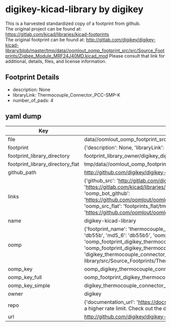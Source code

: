 # digikey-kicad-library by digikey  
This is a harvested standardized copy of a footprint from github.  
The original project can be found at:  
https://gitlab.com/kicad/libraries/kicad-footprints  
The original footprint can be found at:
http://gitlab.com/digikey/digikey-kicad-library/blob/master/tmp/data//oomlout_oomp_footprint_src/src/Source_Footprints/Zigbee_Module_MRF24J40MD.kicad_mod
Please consult that link for additional, details, files, and license information.  
## Footprint Details
* description: None  
* libraryLink: Thermocouple_Connector_PCC-SMP-K  
* number_of_pads: 4  
## yaml dump  
| Key | Value |  
| --- | --- |  
| file | data//oomlout_oomp_footprint_src/digikey-kicad-library/src/Source_Footprints/Thermocouple_Connector_PCC-SMP-K.kicad_mod |  
| footprint | {'description': None, 'libraryLink': 'Thermocouple_Connector_PCC-SMP-K', 'number_of_pads': 4} |  
| footprint_library_directory | footprint_library_owner/digikey_digikey-kicad-library |  
| footprint_library_directory_flat | tmp/data//oomlout_oomp_footprint_src/footprints_flat/digikey_thermocouple_connector_pcc_smp_k_thermocouple_connector_pcc_smp_k/working |  
| github_path | http://github.com/digikey/digikey-kicad-library/blob/master/tmp/data//oomlout_oomp_footprint_src/src/Source_Footprints/Thermocouple_Connector_PCC-SMP-K.kicad_mod |  
| links | {'github_src': 'http://gitlab.com/digikey/digikey-kicad-library/blob/master/tmp/data//oomlout_oomp_footprint_src/src/Source_Footprints/Zigbee_Module_MRF24J40MD.kicad_mod', 'github_src_repo': 'https://gitlab.com/kicad/libraries/kicad-footprints', 'oomp_bot': 'tmp/data//oomlout_oomp_footprint_src/footprints/digikey_thermocouple_connector_pcc_smp_k_thermocouple_connector_pcc_smp_k/working', 'oomp_bot_github': 'https://github.com/oomlout/oomlout_oomp_footprint_bot/tree/main/tmp/data//oomlout_oomp_footprint_src/footprints/digikey_thermocouple_connector_pcc_smp_k_thermocouple_connector_pcc_smp_k/working', 'oomp_src_flat': 'footprints_flat/tmp/data//oomlout_oomp_footprint_src/footprints_flat/digikey_thermocouple_connector_pcc_smp_k_thermocouple_connector_pcc_smp_k/working', 'oomp_src_flat_github': 'https://github.com/oomlout/oomlout_oomp_footprint_src/tree/main/tmp/data//oomlout_oomp_footprint_src/footprints_flat/digikey_thermocouple_connector_pcc_smp_k_thermocouple_connector_pcc_smp_k/working'} |  
| name | digikey-kicad-library |  
| oomp | {'footprint_name': 'thermocouple_connector_pcc_smp_k', 'library_name': 'thermocouple_connector_pcc_smp_k_kicad_mod', 'md5': 'db55b5ff750d456b473ca325c9f0a712', 'md5_10': 'db55b5ff75', 'md5_5': 'db55b', 'md5_6': 'db55b5', 'oomp_key': 'oomp_digikey_thermocouple_connector_pcc_smp_k_thermocouple_connector_pcc_smp_k', 'oomp_key_extra': 'oomp_footprint_digikey_thermocouple_connector_pcc_smp_k_thermocouple_connector_pcc_smp_k', 'oomp_key_full': 'oomp_footprint_digikey_thermocouple_connector_pcc_smp_k_thermocouple_connector_pcc_smp_k_db55b5', 'oomp_key_simple': 'digikey_thermocouple_connector_pcc_smp_k_thermocouple_connector_pcc_smp_k', 'original_filename': 'data//oomlout_oomp_footprint_src/digikey-kicad-library/src/Source_Footprints/Thermocouple_Connector_PCC-SMP-K.kicad_mod', 'owner_name': 'digikey'} |  
| oomp_key | oomp_digikey_thermocouple_connector_pcc_smp_k_thermocouple_connector_pcc_smp_k |  
| oomp_key_full | oomp_footprint_digikey_thermocouple_connector_pcc_smp_k_thermocouple_connector_pcc_smp_k |  
| oomp_key_simple | digikey_thermocouple_connector_pcc_smp_k_thermocouple_connector_pcc_smp_k |  
| owner | digikey |  
| repo | {'documentation_url': 'https://docs.github.com/rest/overview/resources-in-the-rest-api#rate-limiting', 'message': "API rate limit exceeded for 84.66.142.224. (But here's the good news: Authenticated requests get a higher rate limit. Check out the documentation for more details.)"} |  
| url | http://github.com/digikey/digikey-kicad-library |  


